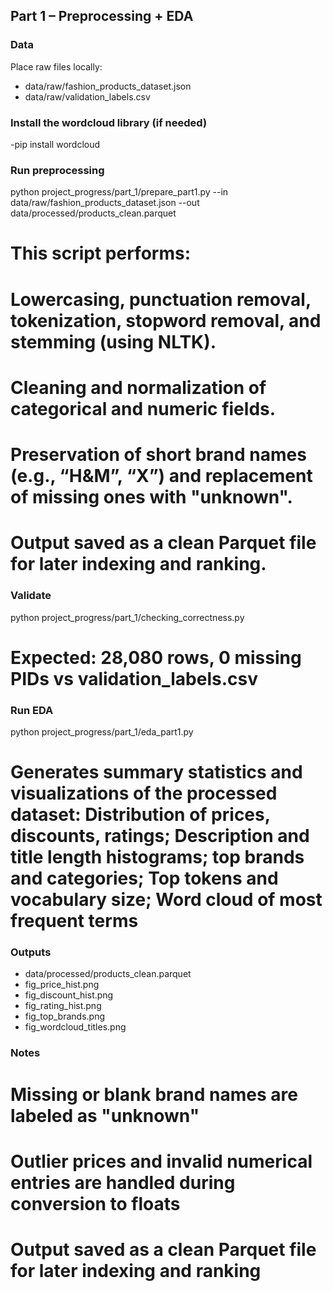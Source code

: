## Part 1 – Preprocessing + EDA

### Data
Place raw files locally:
- data/raw/fashion_products_dataset.json
- data/raw/validation_labels.csv

### Install the wordcloud library (if needed)
-pip install wordcloud

### Run preprocessing
python project_progress/part_1/prepare_part1.py --in data/raw/fashion_products_dataset.json --out data/processed/products_clean.parquet
# This script performs: 
# Lowercasing, punctuation removal, tokenization, stopword removal, and stemming (using NLTK).
# Cleaning and normalization of categorical and numeric fields.
# Preservation of short brand names (e.g., “H&M”, “X”) and replacement of missing ones with "unknown".
# Output saved as a clean Parquet file for later indexing and ranking.

### Validate
python project_progress/part_1/checking_correctness.py
# Expected: 28,080 rows, 0 missing PIDs vs validation_labels.csv

### Run EDA
python project_progress/part_1/eda_part1.py
# Generates summary statistics and visualizations of the processed dataset: Distribution of prices, discounts, ratings; Description and title length histograms; top brands and categories; Top tokens and vocabulary size; Word cloud of most frequent terms

### Outputs
- data/processed/products_clean.parquet
- fig_price_hist.png 
- fig_discount_hist.png
- fig_rating_hist.png
- fig_top_brands.png 
- fig_wordcloud_titles.png

### Notes
# Missing or blank brand names are labeled as "unknown"
# Outlier prices and invalid numerical entries are handled during conversion to floats
# Output saved as a clean Parquet file for later indexing and ranking
